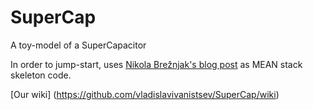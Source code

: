 # SuperCap
A toy-model of a SuperCapacitor

In order to jump-start, uses [Nikola Brežnjak's blog post](https://hackhands.com/finishing-Angular-TODO-application-deploying-production/) as MEAN stack skeleton code.

[Our wiki] (https://github.com/vladislavivanistsev/SuperCap/wiki)